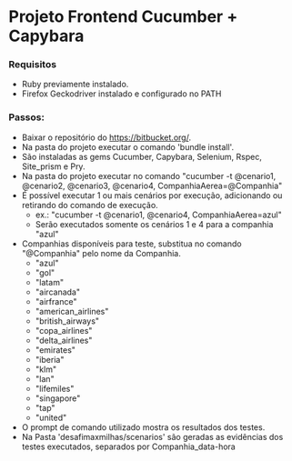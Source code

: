 # Projeto Frontend Cucumber + Capybara
### Requisitos
* Ruby previamente instalado.
* Firefox Geckodriver instalado e configurado no PATH

### Passos:
* Baixar o repositório do https://bitbucket.org/​.
* Na pasta do projeto executar o comando 'bundle install'.
* São instaladas as gems Cucumber, Capybara, Selenium, Rspec, Site_prism e Pry.
* Na pasta do projeto executar no comando "cucumber -t @cenario1, @cenario2, @cenario3, @cenario4, CompanhiaAerea=@Companhia"
* É possível executar 1 ou mais cenários por execução, adicionando ou retirando do comando de execução.
  - ex.: "cucumber -t @cenario1, @cenario4, CompanhiaAerea=azul"
  - Serão executados somente os cenários 1 e 4 para a companhia "azul"
* Companhias disponíveis para teste, substitua no comando "@Companhia" pelo nome da Companhia.
  - "azul"
  - "gol"
  - "latam"
  - "aircanada"
  - "airfrance"
  - "american_airlines"
  - "british_airways"
  - "copa_airlines"
  - "delta_airlines"
  - "emirates"
  - "iberia"
  - "klm"
  - "lan"
  - "lifemiles"
  - "singapore"
  - "tap"
  - "united"
* O prompt de comando utilizado mostra os resultados dos testes.
* Na Pasta 'desafimaxmilhas/scenarios' são geradas as evidências dos testes executados, separados por Companhia_data-hora
